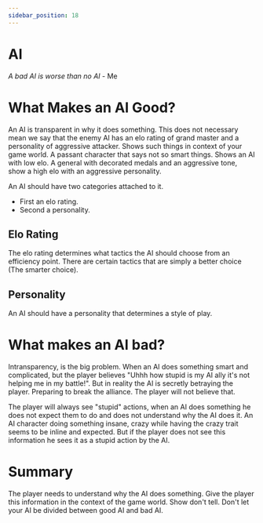 ```yaml
---
sidebar_position: 18
---
```


# AI

_A bad AI is worse than no AI_ - Me

# What Makes an AI Good?

An AI is transparent in why it does something. This does not necessary mean we say that the enemy AI has an elo rating of grand master and a personality of aggressive attacker. Shows such things in context of your game world. A passant character that says not so smart things. Shows an AI with low elo. A general with decorated medals and an aggressive tone, show a high elo with an aggressive personality.

An AI should have two categories attached to it.

-   First an elo rating.
-   Second a personality.

## Elo Rating

The elo rating determines what tactics the AI should choose from an efficiency point. There are certain tactics that are simply a better choice (The smarter choice).

## Personality

An AI should have a personality that determines a style of play.

# What makes an AI bad?

Intransparency, is the big problem. When an AI does something smart and complicated, but the player believes "Uhhh how stupid is my AI ally it's not helping me in my battle!". But in reality the AI is secretly betraying the player. Preparing to break the alliance. The player will not believe that.

The player will always see "stupid" actions, when an AI does something he does not expect them to do and does not understand why the AI does it. An AI character doing something insane, crazy while having the crazy trait seems to be inline and expected. But if the player does not see this information he sees it as a stupid action by the AI.

# Summary

The player needs to understand why the AI does something. Give the player this information in the context of the game world. Show don't tell. Don't let your AI be divided between good AI and bad AI.
